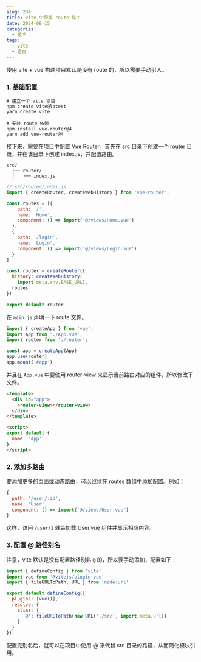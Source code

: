 ```yaml
---
slug: 234
title: vite 中配置 route 路由
date: 2024-08-15
categories: 
  - 技术
tags: 
  - vite
  - 路由
---
```


使用 vite + vue 构建项目默认是没有 route 的，所以需要手动引入。

### 1. 基础配置

```shell
# 建立一个 vite 项目
npm create vite@latest
yarn create vite

# 安装 route 依赖
npm install vue-router@4
yarn add vue-router@4
```

接下来，需要在项目中配置 Vue Router。首先在 src 目录下创建一个 router 目录，并在该目录下创建 index.js，并配置路由。

```shell
src/
  ├── router/
  │   └── index.js
```

```js
// src/router/index.js
import { createRouter, createWebHistory } from 'vue-router';

const routes = [{
    path: '/',
    name: 'Home',
    component: () => import('@/views/Home.vue')
  },
  {
    path: '/login',
    name: 'Login',
    component: () => import('@/views/Login.vue')
  }
]

const router = createRouter({
  history: createWebHistory(
    import.meta.env.BASE_URL),
  routes
})

export default router
```

在 `main.js` 声明一下 route 文件。

```js
import { createApp } from 'vue';
import App from './App.vue';
import router from './router';

const app = createApp(App)
app.use(router)
app.mount('#app')
```

并且在 `App.vue` 中要使用 router-view 来显示当前路由对应的组件，所以修改下文件。

```html
<template>
  <div id="app">
    <router-view></router-view>
  </div>
</template>

<script>
export default {
  name: 'App'
}
</script>
```

### 2. 添加多路由

要添加更多的页面或动态路由，可以继续在 routes 数组中添加配置。例如：

```js
{
  path: '/user/:id',
  name: 'User',
  component: () => import('@/views/User.vue')
}
```

这样，访问 `/user/1` 就会加载 User.vue 组件并显示相应内容。

### 3. 配置 @ 路径别名

注意，vite 默认是没有配置路径别名 `@` 的，所以要手动添加，配置如下：

```js
import { defineConfig } from 'vite'
import vue from '@vitejs/plugin-vue'
import { fileURLToPath, URL } from 'node:url'

export default defineConfig({
  plugins: [vue()],
  resolve: {
    alias: {
      '@': fileURLToPath(new URL('./src', import.meta.url))
    }
  }
})
```

配置完别名后，就可以在项目中使用 @ 来代替 src 目录的路径，从而简化模块引用。
